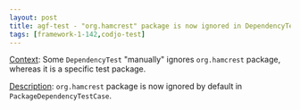 ```yaml
---
layout: post
title: agf-test - "org.hamcrest" package is now ignored in DependencyTest
tags: [framework-1-142,codjo-test]
---
```

<u>Context</u>:
Some ```DependencyTest``` "manually" ignores ```org.hamcrest``` package, whereas it is a specific test package.

<u>Description</u>:
```org.hamcrest``` package is now ignored by default in ```PackageDependencyTestCase```.